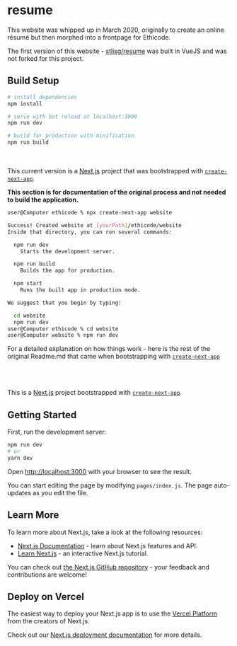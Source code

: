 # resume

This website was whipped up in March 2020, originally to create an online résumé but then morphed into a frontpage for Ethicode.

The first version of this website - [stlisg/resume](https://github.com/atlisg/resume) was built in VueJS and was not forked for this project.

## Build Setup

```bash
# install dependencies
npm install

# serve with hot reload at localhost:3000
npm run dev

# build for production with minification
npm run build
```
<br ><br >
This current version is a [Next.js](https://nextjs.org/) project that was bootstrapped with [`create-next-app`](https://github.com/vercel/next.js/tree/canary/packages/create-next-app).

**This section is for documentation of the original process and not needed to build the application.**

```bash
user@Computer ethicode % npx create-next-app website

Success! Created website at [yourPath]/ethicode/website
Inside that directory, you can run several commands:

  npm run dev
    Starts the development server.

  npm run build
    Builds the app for production.

  npm start
    Runs the built app in production mode.

We suggest that you begin by typing:

  cd website
  npm run dev
user@Computer ethicode % cd website
user@Computer website % npm run dev
```

For a detailed explanation on how things work - here is the rest of the original Readme.md that came when bootstrapping with [`create-next-app`](https://github.com/vercel/next.js/tree/canary/packages/create-next-app) 
<br ><br >
<br ><br >

This is a [Next.js](https://nextjs.org/) project bootstrapped with [`create-next-app`](https://github.com/vercel/next.js/tree/canary/packages/create-next-app).

## Getting Started

First, run the development server:

```bash
npm run dev
# or
yarn dev
```

Open [http://localhost:3000](http://localhost:3000) with your browser to see the result.

You can start editing the page by modifying `pages/index.js`. The page auto-updates as you edit the file.

## Learn More

To learn more about Next.js, take a look at the following resources:

- [Next.js Documentation](https://nextjs.org/docs) - learn about Next.js features and API.
- [Learn Next.js](https://nextjs.org/learn) - an interactive Next.js tutorial.

You can check out [the Next.js GitHub repository](https://github.com/vercel/next.js/) - your feedback and contributions are welcome!

## Deploy on Vercel

The easiest way to deploy your Next.js app is to use the [Vercel Platform](https://vercel.com/import?utm_medium=default-template&filter=next.js&utm_source=create-next-app&utm_campaign=create-next-app-readme) from the creators of Next.js.

Check out our [Next.js deployment documentation](https://nextjs.org/docs/deployment) for more details.
